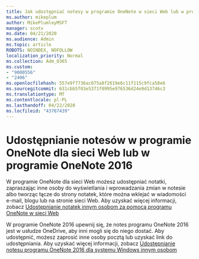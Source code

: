 ```yaml
---
title: Jak udostępniać notesy w programie OneNote w sieci Web lub w programie OneNote 2016
ms.author: mikeplum
author: MikePlumleyMSFT
manager: scotv
ms.date: 04/21/2020
ms.audience: Admin
ms.topic: article
ROBOTS: NOINDEX, NOFOLLOW
localization_priority: Normal
ms.collection: Adm_O365
ms.custom:
- "9000556"
- "2406"
ms.openlocfilehash: 557e9f7736ac075a8f2619e6c11f115c9fca58e6
ms.sourcegitcommit: 631cbb5f03e5371f0995e976536d24e9d13746c3
ms.translationtype: MT
ms.contentlocale: pl-PL
ms.lasthandoff: 04/22/2020
ms.locfileid: "43767439"
---
```

# <a name="share-notebooks-in-onenote-for-the-web-or-onenote-2016"></a>Udostępnianie notesów w programie OneNote dla sieci Web lub w programie OneNote 2016

W programie OneNote dla sieci Web możesz udostępniać notatki, zapraszając inne osoby do wyświetlania i wprowadzania zmian w notesie albo tworząc łącze do strony notatek, które można wklejać w wiadomości e-mail, blogu lub na stronie sieci Web. Aby uzyskać więcej informacji, zobacz [Udostępnianie notatek innym osobom za pomocą programu OneNote w sieci Web](https://support.office.com/article/D3481FBE-E06C-4883-B7E9-B2EE9F38AED3)

W programie OneNote 2016 upewnij się, że notes programu OneNote 2016 jest w usłudze OneDrive, aby inni mogli się do niego dostać. Aby udostępnić, możesz zaprosić inne osoby pocztą lub uzyskać link do udostępniania. Aby uzyskać więcej informacji, zobacz [Udostępnianie notesu programu OneNote 2016 dla systemu Windows innym osobom](https://support.office.com/article/d14b6033-7a95-4536-9216-bb0a5e0f8285)